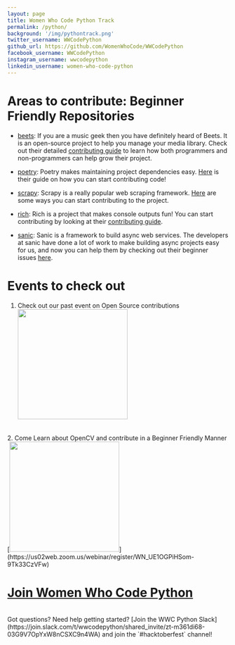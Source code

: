 ```yaml
---
layout: page
title: Women Who Code Python Track
permalink: /python/
background: '/img/pythontrack.png'
twitter_username: WWCodePython
github_url: https://github.com/WomenWhoCode/WWCodePython
facebook_username: WWCodePython
instagram_username: wwcodepython
linkedin_username: women-who-code-python
---
```


# Areas to contribute: Beginner Friendly Repositories

- [beets](https://github.com/beetbox/beets): If you are a music geek then you have definitely heard of Beets. It is an open-source project to help you manage your media library. Check out their detailed [contributing guide](https://github.com/beetbox/beets/blob/master/CONTRIBUTING.rst) to learn how both programmers and non-programmers can help grow their project.

- [poetry](https://github.com/python-poetry/poetry): Poetry makes maintaining project dependencies easy. [Here](https://github.com/python-poetry/poetry/blob/master/CONTRIBUTING.md#contributing-to-code) is their guide on how you can start contributing code!

- [scrapy](https://github.com/scrapy/scrapy): Scrapy is a really popular web scraping framework. [Here](https://docs.scrapy.org/en/master/contributing.html) are some ways you can start contributing to the project.

- [rich](https://github.com/willmcgugan/rich): Rich is a project that makes console outputs fun! You can start contributing by looking at their [contributing guide](https://github.com/willmcgugan/rich/blob/master/CONTRIBUTING.md).

- [sanic](https://github.com/sanic-org/sanic): Sanic is a framework to build async web services. The developers at sanic have done a lot of work to make building async projects easy for us, and now you can help them by checking out their beginner issues [here](https://github.com/sanic-org/sanic/issues?q=is%3Aopen+is%3Aissue+label%3Abeginner).

# Events to check out

1. Check out our past event on Open Source contributions
[<img src = "{{site.baseurl}}/img/event.png" width="250" height="250">](https://www.youtube.com/watch?v=i-Mxkvo1_Fc&t=26s)
<br />
2. Come Learn about OpenCV and contribute in a Beginner Friendly Manner
[<img src="{{site.baseurl}}/img/pythonlibraries.png" width='250' height='250'>](https://us02web.zoom.us/webinar/register/WN_UE1OGPiHSom-9Tk33CzVFw)

# [Join Women Who Code Python](https://linktr.ee/wwcodepython)
<br />
Got questions? Need help getting started? [Join the WWC Python Slack](https://join.slack.com/t/wwcodepython/shared_invite/zt-m361di68-03G9V7OpYxW8nCSXC9n4WA) and join the `#hacktoberfest` channel!
